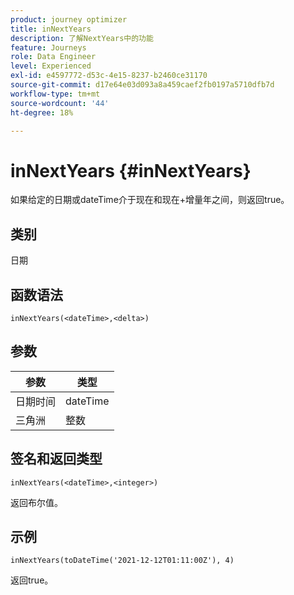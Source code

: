 ```yaml
---
product: journey optimizer
title: inNextYears
description: 了解NextYears中的功能
feature: Journeys
role: Data Engineer
level: Experienced
exl-id: e4597772-d53c-4e15-8237-b2460ce31170
source-git-commit: d17e64e03d093a8a459caef2fb0197a5710dfb7d
workflow-type: tm+mt
source-wordcount: '44'
ht-degree: 18%

---
```


# inNextYears {#inNextYears}

如果给定的日期或dateTime介于现在和现在+增量年之间，则返回true。

## 类别

日期

## 函数语法

`inNextYears(<dateTime>,<delta>)`

## 参数

| 参数 | 类型 |
|-----------|------------------|
| 日期时间 | dateTime |
| 三角洲 | 整数 |

## 签名和返回类型

`inNextYears(<dateTime>,<integer>)`

返回布尔值。

## 示例

`inNextYears(toDateTime('2021-12-12T01:11:00Z'), 4)`

返回true。
